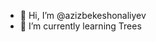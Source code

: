 - 👋 Hi, I’m @azizbekeshonaliyev
- 🌱 I’m currently learning Trees

<!---
azizbekeshonaliyev/azizbekeshonaliyev is a ✨ special ✨ repository because its `README.md` (this file) appears on your GitHub profile.
You can click the Preview link to take a look at your changes.
--->
